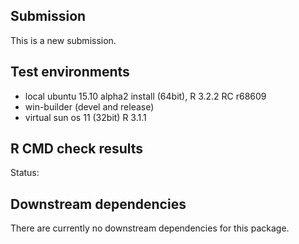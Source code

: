 ## Submission

This is a new submission. 


 
## Test environments

* local ubuntu 15.10 alpha2 install (64bit), R 3.2.2 RC r68609
* win-builder (devel and release)
* virtual sun os 11 (32bit) R 3.1.1



## R CMD check results

Status:  


	
## Downstream dependencies

There are currently no downstream dependencies for this package.
